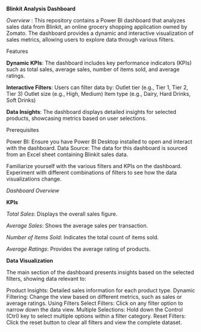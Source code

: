 **Blinkit Analysis Dashboard**

*Overview* : 
This repository contains a Power BI dashboard that analyzes sales data from Blinkit, an online grocery shopping application owned by Zomato. The dashboard provides a dynamic and interactive visualization of sales metrics, allowing users to explore data through various filters.

Features


**Dynamic KPIs**: The dashboard includes key performance indicators (KPIs) such as total sales, average sales, number of items sold, and average ratings.

**Interactive Filters**: Users can filter data by:
Outlet tier (e.g., Tier 1, Tier 2, Tier 3)
Outlet size (e.g., High, Medium)
Item type (e.g., Dairy, Hard Drinks, Soft Drinks)

**Data Insights**: The dashboard displays detailed insights for selected products, showcasing metrics based on user selections.

Prerequisites

Power BI: Ensure you have Power BI Desktop installed to open and interact with the dashboard.
Data Source: The data for this dashboard is sourced from an Excel sheet containing Blinkit sales data.


Familiarize yourself with the various filters and KPIs on the dashboard.
Experiment with different combinations of filters to see how the data visualizations change.

*Dashboard Overview*

**KPIs**

*Total Sales*: Displays the overall sales figure.

*Average Sales*: Shows the average sales per transaction.

*Number of Items Sold*: Indicates the total count of items sold.

*Average Ratings*: Provides the average rating of products.

**Data Visualization**

The main section of the dashboard presents insights based on the selected filters, showing data relevant to:

Product Insights: Detailed sales information for each product type.
Dynamic Filtering: Change the view based on different metrics, such as sales or average ratings.
Using Filters
Select Filters: Click on any filter option to narrow down the data view.
Multiple Selections: Hold down the Control (Ctrl) key to select multiple options within a filter category.
Reset Filters: Click the reset button to clear all filters and view the complete dataset.
